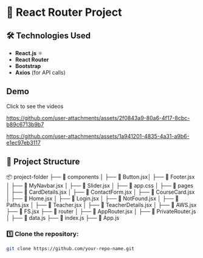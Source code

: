 # 📌 React Router Project

## 🛠️ Technologies Used
- **React.js** ⚛
- **React Router** 
- **Bootstrap** 
- **Axios** (for API calls)
  
## Demo
Click to see the videos

https://github.com/user-attachments/assets/2f0843a9-80a6-4f17-8cbc-b89c6713b9b7


https://github.com/user-attachments/assets/1a941201-4835-4a31-a9b6-e1ec97eb3117

## 📂 Project Structure
📦 project-folder 
├── 📁 components │ 
                  ├── 📝 Button.jsx│ 
                  ├── 📝 Footer.jsx │ 
                  ├── 📝 MyNavbar.jsx │ 
                  ├── 📝 Slider.jsx │ 
                  ├── 📝 app.css │ 
├── 📁 pages │ 
             ├── 📄 CardDetails.jsx │ 
             ├── 📄 ContactForm.jsx │ 
             ├── 📄 CourseCard.jsx │ 
             ├── 📄 Home.jsx │ 
             ├── 📄 Login.jsx │
             ├── 📄 NotFound.jsx │ 
             ├── 📄 Paths.jsx │ 
             ├── 📄 Teacher.jsx │ 
             ├── 📄 TeacherDetails.jsx │ 
             ├── 📄 AWS.jsx
             ├── 📄 FS.jsx
├── 📁 router │ 
             ├── 📄 AppRouter.jsx │ 
             ├── 📄 PrivateRouter.js │ 
├── 📄 data.js 
├── 📄 index.js 
├── 📄 App.js


### 1️⃣ Clone the repository:
```sh
git clone https://github.com/your-repo-name.git

